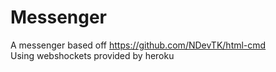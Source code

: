 # Messenger
A messenger based off https://github.com/NDevTK/html-cmd  
Using webshockets provided by heroku  
